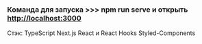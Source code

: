 ### Команда для запуска >>> npm run serve и открыть [http://localhost:3000](http://localhost:3000)

Стэк:
TypeScript
Next.js
React и React Hooks
Styled-Components
